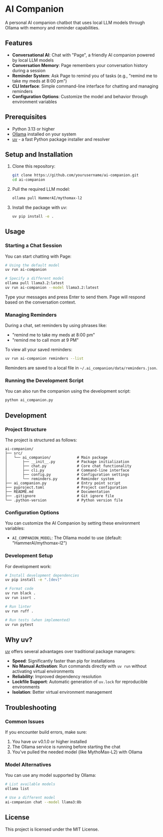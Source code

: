 # AI Companion

A personal AI companion chatbot that uses local LLM models through Ollama with memory and reminder capabilities.

## Features

- **Conversational AI**: Chat with "Page", a friendly AI companion powered by local LLM models
- **Conversation Memory**: Page remembers your conversation history during a session
- **Reminder System**: Ask Page to remind you of tasks (e.g., "remind me to take my meds at 8:00 pm")
- **CLI Interface**: Simple command-line interface for chatting and managing reminders
- **Configuration Options**: Customize the model and behavior through environment variables

## Prerequisites

- Python 3.13 or higher
- [Ollama](https://ollama.ai/) installed on your system
- [uv](https://github.com/astral-sh/uv) - a fast Python package installer and resolver

## Setup and Installation

1. Clone this repository:
   ```bash
   git clone https://github.com/yourusername/ai-companion.git
   cd ai-companion
   ```

2. Pull the required LLM model:
   ```bash
   ollama pull HammerAI/mythomax-l2
   ```

3. Install the package with uv:
   ```bash
   uv pip install -e .
   ```

## Usage

### Starting a Chat Session

You can start chatting with Page:

```bash
# Using the default model
uv run ai-companion

# Specify a different model
ollama pull llama3.2:latest
uv run ai-companion --model llama3.2:latest
```

Type your messages and press Enter to send them. Page will respond based on the conversation context.

### Managing Reminders

During a chat, set reminders by using phrases like:
- "remind me to take my meds at 8:00 pm"
- "remind me to call mom at 9 PM"

To view all your saved reminders:

```bash
uv run ai-companion reminders --list
```

Reminders are saved to a local file in `~/.ai_companion/data/reminders.json`.

### Running the Development Script

You can also run the companion using the development script:

```bash
python ai_companion.py
```

## Development

### Project Structure

The project is structured as follows:

```
ai-companion/
├── src/
│   └── ai_companion/            # Main package
│       ├── __init__.py          # Package initialization
│       ├── chat.py              # Core chat functionality
│       ├── cli.py               # Command-line interface
│       ├── config.py            # Configuration settings
│       └── reminders.py         # Reminder system
├── ai_companion.py              # Entry point script
├── pyproject.toml               # Project configuration
├── README.md                    # Documentation
├── .gitignore                   # Git ignore file
└── .python-version              # Python version file
```

### Configuration Options

You can customize the AI Companion by setting these environment variables:

- `AI_COMPANION_MODEL`: The Ollama model to use (default: "HammerAI/mythomax-l2")

### Development Setup

For development work:

```bash
# Install development dependencies
uv pip install -e ".[dev]"

# Format code
uv run black .
uv run isort .

# Run linter
uv run ruff .

# Run tests (when implemented)
uv run pytest
```

## Why uv?

[uv](https://github.com/astral-sh/uv) offers several advantages over traditional package managers:

- **Speed**: Significantly faster than pip for installations
- **No Manual Activation**: Run commands directly with `uv run` without activating virtual environments
- **Reliability**: Improved dependency resolution
- **Lockfile Support**: Automatic generation of `uv.lock` for reproducible environments
- **Isolation**: Better virtual environment management

## Troubleshooting

### Common Issues

If you encounter build errors, make sure:
1. You have uv v0.1.0 or higher installed
2. The Ollama service is running before starting the chat
3. You've pulled the needed model (like MythoMax-L2) with Ollama

### Model Alternatives

You can use any model supported by Ollama:

```bash
# List available models
ollama list

# Use a different model
ai-companion chat --model llama3:8b
```

## License

This project is licensed under the MIT License.